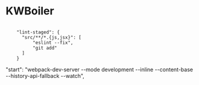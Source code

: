 # KWBoiler

<pre><code>
    "lint-staged": {
      "src/**/*.{js,jsx}": [
          "eslint --fix",
          "git add"
      ]
    }
</code></pre>


"start": "webpack-dev-server --mode development --inline --content-base --history-api-fallback --watch",
